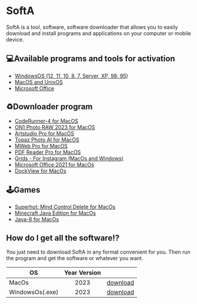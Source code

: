 # SoftA
SoftA is a tool, software, software downloader that allows you to easily download and install programs and applications on your computer or mobile device. 


## 💻Available programs and tools for activation

 - [WindowsOS (12, 11, 10, 8, 7, Server, XP, 98, 95)](https://www.microsoft.com/en-us/windows)
 - [MacOS and UnixOS](https://en.wikipedia.org/wiki/MacOS)
 - [Microsoft Office](https://en.wikipedia.org/wiki/Microsoft_Office)

## ♻️Downloader program

 - [CodeRunner-4 for MacOS](https://coderunnerapp.com/)
 - [ON1 Photo RAW 2023 for MacOS](https://www.on1.com/products/photo-raw/)
 - [Artstudio Pro for MacOS](https://apps.apple.com/ru/app/artstudio-pro/id1244142051)
 - [Topaz Photo AI for MacOS](https://www.topazlabs.com/topaz-photo-ai)
 - [MWeb Pro for MacOS](https://apps.apple.com/us/app/mweb-pro/id1403919533?mt=12)
 - [PDF Reader Pro for MacOS](https://www.pdfreaderpro.com/)
 - [Grids - For Instagram (MacOs and Windows)](https://gridsapp.net/)
 - [Microsoft Office 2021 for MacOs](https://en.wikipedia.org/wiki/Microsoft_Office)
 - [DockView for MacOs](https://noteifyapp.com/dockview/)

## 🕹Games

- [Superhot: Mind Control Delete for MacOs](https://store.steampowered.com/app/690040/SUPERHOT_MIND_CONTROL_DELETE/)
- [Minecraft Java Edition for MacOs](https://www.minecraft.net/)
- [Java-8 for MacOs](https://www.java.com/)

## How do I get all the software⁉️
You just need to download SoftA in any format convenient for you. Then run the program and get the software or whatever you want.

| OS      | Year Version               |  |
| ------------- |:------------------:| -----:|
| MacOs     | 2023    | [download](https://) |
| WindowsOs(.exe)    | 2023 |   [download](https://) |

